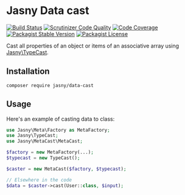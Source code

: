 Jasny Data cast
===

[![Build Status](https://travis-ci.org/jasny/data-cast.svg?branch=master)](https://travis-ci.org/jasny/meta-cast)
[![Scrutinizer Code Quality](https://scrutinizer-ci.com/g/jasny/data-cast/badges/quality-score.png?b=master)](https://scrutinizer-ci.com/g/jasny/meta-cast/?branch=master)
[![Code Coverage](https://scrutinizer-ci.com/g/jasny/data-cast/badges/coverage.png?b=master)](https://scrutinizer-ci.com/g/jasny/data-cast/?branch=master)
[![Packagist Stable Version](https://img.shields.io/packagist/v/jasny/data-cast.svg)](https://packagist.org/packages/jasny/data-cast)
[![Packagist License](https://img.shields.io/packagist/l/jasny/data-cast.svg)](https://packagist.org/packages/jasny/data-cast)

Cast all properties of an object or items of an associative array using
[Jasny\TypeCast](https://github.com/jasny/typecast).

Installation
---

    composer require jasny/data-cast

Usage
---

Here's an example of casting data to class:

```php
use Jasny\Meta\Factory as MetaFactory;
use Jasny\TypeCast;
use Jasny\MetaCast\MetaCast;

$factory = new MetaFactory(...);
$typecast = new TypeCast();

$caster = new MetaCast($factory, $typecast);

// Elsewhere in the code
$data = $caster->cast(User::class, $input);
```
